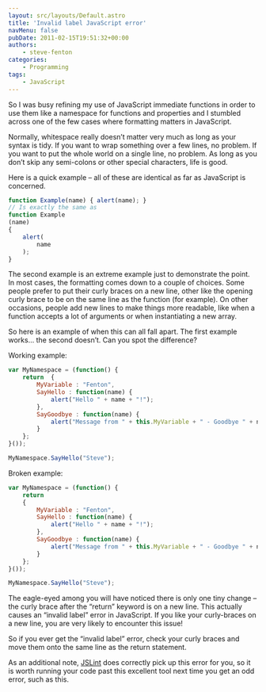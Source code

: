 ```yaml
---
layout: src/layouts/Default.astro
title: 'Invalid label JavaScript error'
navMenu: false
pubDate: 2011-02-15T19:51:32+00:00
authors:
    - steve-fenton
categories:
    - Programming
tags:
    - JavaScript
---
```


So I was busy refining my use of JavaScript immediate functions in order to use them like a namespace for functions and properties and I stumbled across one of the few cases where formatting matters in JavaScript.

Normally, whitespace really doesn’t matter very much as long as your syntax is tidy. If you want to wrap something over a few lines, no problem. If you want to put the whole world on a single line, no problem. As long as you don’t skip any semi-colons or other special characters, life is good.

Here is a quick example – all of these are identical as far as JavaScript is concerned.

```javascript
function Example(name) { alert(name); }
// Is exactly the same as
function Example
(name)
{
    alert(
        name
    );
}
```

The second example is an extreme example just to demonstrate the point. In most cases, the formatting comes down to a couple of choices. Some people prefer to put their curly braces on a new line, other like the opening curly brace to be on the same line as the function (for example). On other occasions, people add new lines to make things more readable, like when a function accepts a lot of arguments or when instantiating a new array.

So here is an example of when this can all fall apart. The first example works… the second doesn’t. Can you spot the difference?

Working example:

```javascript
var MyNamespace = (function() {
    return  {
        MyVariable : "Fenton",
        SayHello : function(name) {
            alert("Hello " + name + "!");
        },
        SayGoodbye : function(name) {
            alert("Message from " + this.MyVariable + " - Goodbye " + name + "!");
        }
    };
}());

MyNamespace.SayHello("Steve");
```

Broken example:

```javascript
var MyNamespace = (function() {
    return  
    {
        MyVariable : "Fenton",
        SayHello : function(name) {
            alert("Hello " + name + "!");
        },
        SayGoodbye : function(name) {
            alert("Message from " + this.MyVariable + " - Goodbye " + name + "!");
        }
    };
}());

MyNamespace.SayHello("Steve");
```

The eagle-eyed among you will have noticed there is only one tiny change – the curly brace after the “return” keyword is on a new line. This actually causes an “invalid label” error in JavaScript. If you like your curly-braces on a new line, you are very likely to encounter this issue!

So if you ever get the “invalid label” error, check your curly braces and move them onto the same line as the return statement.

As an additional note, [JSLint](http://www.jslint.com/) does correctly pick up this error for you, so it is worth running your code past this excellent tool next time you get an odd error, such as this.